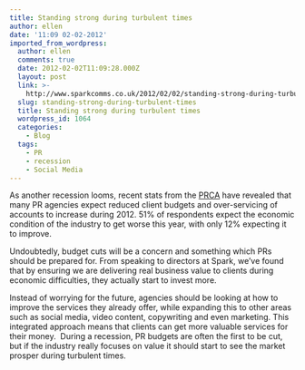 ```yaml
---
title: Standing strong during turbulent times
author: ellen
date: '11:09 02-02-2012'
imported_from_wordpress:
  author: ellen
  comments: true
  date: 2012-02-02T11:09:28.000Z
  layout: post
  link: >-
    http://www.sparkcomms.co.uk/2012/02/02/standing-strong-during-turbulent-times/
  slug: standing-strong-during-turbulent-times
  title: Standing strong during turbulent times
  wordpress_id: 1064
  categories:
    - Blog
  tags:
    - PR
    - recession
    - Social Media
---
```


As another recession looms, recent stats from the [PRCA](http://www.prweek.com/news/1112587/Agencies-voice-New-Year-fears/?DCMP=ILC-SEARCH) have revealed that many PR agencies expect reduced client budgets and over-servicing of accounts to increase during 2012. 51% of respondents expect the economic condition of the industry to get worse this year, with only 12% expecting it to improve.

Undoubtedly, budget cuts will be a concern and something which PRs should be prepared for. From speaking to directors at Spark, we’ve found that by ensuring we are delivering real business value to clients during economic difficulties, they actually start to invest more.

Instead of worrying for the future, agencies should be looking at how to improve the services they already offer, while expanding this to other areas such as social media, video content, copywriting and even marketing. This integrated approach means that clients can get more valuable services for their money.  During a recession, PR budgets are often the first to be cut, but if the industry really focuses on value it should start to see the market prosper during turbulent times.





